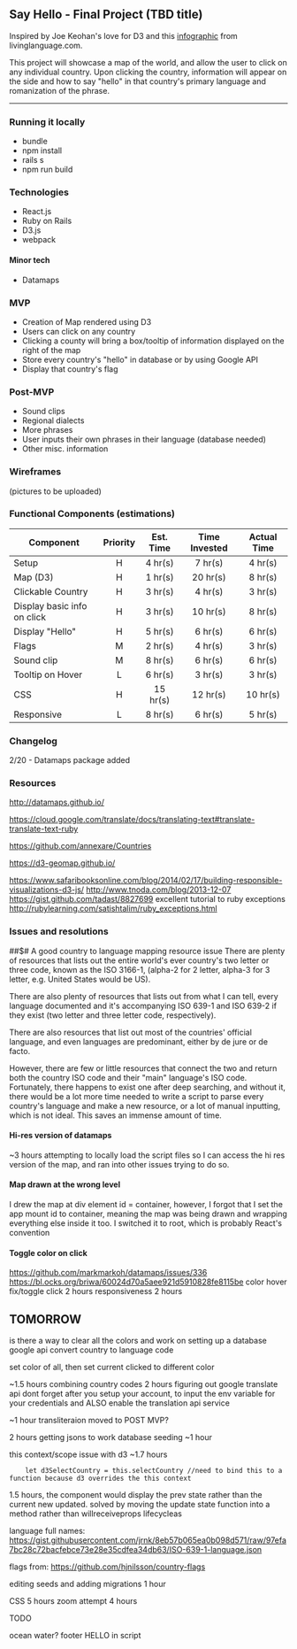 ## Say Hello - Final Project (TBD title)

Inspired by Joe Keohan's love for D3 and this [infographic](https://i.pinimg.com/originals/55/ee/0b/55ee0bf828b83c1a1416c7cb1732d43f.jpg) from livinglanguage.com.

This project will showcase a map of the world, and allow the user to click on any individual country. Upon clicking the country, information will appear on the side and how to say "hello" in that country's primary language and romanization of the phrase.


---

### Running it locally
- bundle
- npm install
- rails s
- npm run build


### Technologies
- React.js
- Ruby on Rails
- D3.js
- webpack

#### Minor tech
- Datamaps


### MVP

- Creation of Map rendered using D3
- Users can click on any country
- Clicking a county will bring a box/tooltip of information displayed on the right of the map
- Store every country's "hello" in database or by using Google API
- Display that country's flag

### Post-MVP

- Sound clips
- Regional dialects
- More phrases
- User inputs their own phrases in their language (database needed)
- Other misc. information

### Wireframes

(pictures to be uploaded)

### Functional Components (estimations)

| Component | Priority | Est. Time | Time Invested | Actual Time |
| ------------- | :---: | :-----: | :-----: | :-----: |
| Setup | H | 4 hr(s) | 7 hr(s) | 4 hr(s) |
| Map (D3) | H | 1 hr(s) | 20 hr(s) | 8 hr(s) |
| Clickable Country | H | 3 hr(s) | 4 hr(s) | 3 hr(s) |
| Display basic info on click | H | 3 hr(s) | 10 hr(s) | 8 hr(s) |
| Display "Hello" | H | 5 hr(s) | 6 hr(s) | 6 hr(s) |
| Flags | M | 2 hr(s) | 4 hr(s) | 3 hr(s) |
| Sound clip | M | 8 hr(s) | 6 hr(s) | 6 hr(s) |
| Tooltip on Hover | L | 6 hr(s) | 3 hr(s) | 3 hr(s) |
| CSS | H | 15 hr(s) | 12 hr(s) | 10 hr(s) |
| Responsive | L | 8 hr(s) | 6 hr(s) | 5 hr(s) |


### Changelog
2/20 - Datamaps package added


### Resources

http://datamaps.github.io/

https://cloud.google.com/translate/docs/translating-text#translate-translate-text-ruby

https://github.com/annexare/Countries

https://d3-geomap.github.io/

https://www.safaribooksonline.com/blog/2014/02/17/building-responsible-visualizations-d3-js/
http://www.tnoda.com/blog/2013-12-07
https://gist.github.com/tadast/8827699
excellent tutorial to ruby exceptions
http://rubylearning.com/satishtalim/ruby_exceptions.html
### Issues and resolutions

##$# A good country to language mapping resource issue
There are plenty of resources that lists out the entire world's ever country's two letter or three code, known as the ISO 3166-1, (alpha-2 for 2 letter, alpha-3 for 3 letter, e.g. United States would be US).

There are also plenty of resources that lists out from what I can tell, every language documented and it's accompanying ISO 639-1 and ISO 639-2 if they exist (two letter and three letter code, respectively).

There are also resources that list out most of the countries' official language, and even languages are predominant, either by de jure or de facto.

However, there are few or little resources that connect the two and return both the country ISO code and their "main" language's ISO code. Fortunately, there happens to exist one after deep searching, and without it, there would be a lot more time needed to write a script to parse every country's language and make a new resource, or a lot of manual inputting, which is not ideal. This saves an immense amount of time.

#### Hi-res version of datamaps

~3 hours attempting to locally load the script files so I can access the hi res version of the map, and ran into other issues trying to do so.
#### Map drawn at the wrong level

I drew the map at div element id = container, however, I forgot that I set the app mount id to container, meaning the map was being drawn and wrapping everything else inside it too. I switched it to root, which is probably React's convention

#### Toggle color on click
https://github.com/markmarkoh/datamaps/issues/336
https://bl.ocks.org/briwa/60024d70a5aee921d5910828fe8115be
color hover fix/toggle click 2 hours
responsiveness 2 hours


## TOMORROW

is there a way to clear all the colors
and work on setting up a database
google api
convert country to language code


set color of all, then set current clicked to different color

~1.5 hours combining country codes
2 hours figuring out google translate api
dont forget after you setup your account, to input the env variable for your credentials and ALSO enable the translation api service

~1 hour transliteraion moved to POST MVP?

2 hours getting jsons to work
database seeding ~1 hour

this context/scope issue with d3 ~1.7 hours
```
    let d3SelectCountry = this.selectCountry //need to bind this to a function because d3 overrides the this context
```

1.5 hours, the component would display the prev state rather than the current new updated.
solved by moving the update state function into a method rather than willreceiveprops lifecycleas

language full names: https://gist.githubusercontent.com/jrnk/8eb57b065ea0b098d571/raw/97efa7bc28c72bacfebce73e28e35cdfea34db63/ISO-639-1-language.json

flags from:
https://github.com/hjnilsson/country-flags

editing seeds and adding migrations 1 hour

CSS 5 hours
zoom attempt 4 hours

TODO

ocean water?
footer
HELLO in script
